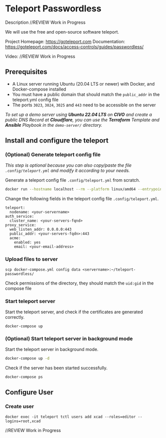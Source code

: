 # Teleport Passwordless
Description //REVIEW Work in Progress

We will use the free and open-source software teleport.

Project Homepage: https://goteleport.com
Documentation: https://goteleport.com/docs/access-controls/guides/passwordless/

Video: //REVIEW Work in Progress

## Prerequisites

- A Linux server running Ubuntu (20.04 LTS or newer) with Docker, and Docker-compose installed
- You must have a public domain that should match the `public_addr` in the teleport.yml config file
- The ports `3023`, `3024`, `3025` and `443` need to be accessible on the server

*To set up a demo server using **Ubuntu 22.04 LTS** on **CIVO** and create a public DNS Record at **Cloudflare**, you can use the **Terraform** Template and **Ansible** Playbook in the `demo-server/` directory.*

## Install and configure the teleport

### (Optional) Generate teleport config file

*This step is optional because you can also copy/paste the file `.config/teleport.yml` and modify it according to your needs.*

Generate a teleport config file `.config/teleport.yml` from scratch.

```bash
docker run --hostname localhost --rm --platform linux/amd64 --entrypoint=/bin/sh -v /Users/xcad/Projects/videos/teleport-passwordless/config:/etc/teleport -it quay.io/gravitational/teleport:10 -c "teleport configure > /etc/teleport/teleport.yaml"
```

Change the following fields in the teleport config file `.config/teleport.yml`.

```
teleport:
  nodename: <your-servername>
auth_service:
  cluster_name: <your-servers-fqnd>
proxy_service:
  web_listen_addr: 0.0.0.0:443
  public_addr: <your-servers-fqdn>:443
  acme:
    enabled: yes
    email: <your-email-address>
```

### Upload files to server
```
scp docker-compose.yml config data <servername>:~/teleport-passwordless/
```

Check permissions of the directory, they should match the `uid:gid` in the compose file

### Start teleport server

Start the teleport server, and check if the certificates are generated correctly.

```
docker-compose up
```

### (Optional) Start teleport server in background mode

Start the teleport server in background mode.

```bash
docker-compose up -d
```

Check if the server has been started successfully.

```bash
docker-compose ps
```

## Configure User

### Create user

```
docker exec -it teleport tctl users add xcad --roles=editor --logins=root,xcad
```
//REVIEW Work in Progress